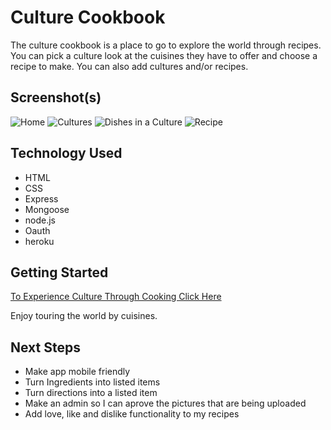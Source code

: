 # Culture Cookbook

The culture cookbook is a place to go to explore the world through recipes. You can pick a culture look at the cuisines they have to offer and choose a recipe to make. You can also add cultures and/or recipes.

## Screenshot(s)

![Home](https://i.imgur.com/7bPvqQdt.png)
![Cultures](https://i.imgur.com/j7ruaS3t.png)
![Dishes in a Culture](https://i.imgur.com/3XzSzaLt.png)
![Recipe](https://i.imgur.com/hzdzgUet.png)

## Technology Used

* HTML
* CSS
* Express
* Mongoose
* node.js
* Oauth
* heroku

## Getting Started

[To Experience Culture Through Cooking Click Here](https://culture-cookbook.herokuapp.com/)

Enjoy touring the world by cuisines.

## Next Steps

* Make app mobile friendly
* Turn Ingredients into listed items
* Turn directions into a listed item
* Make an admin so I can aprove the pictures that are being uploaded
* Add love, like and dislike functionality to my recipes